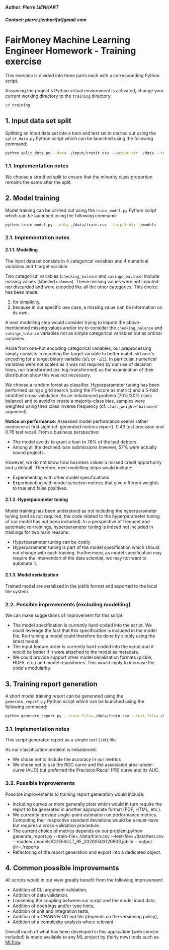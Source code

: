 ##### Author: Pierre LIENHART
##### Contact: pierre.lienhart[at]gmail.com

# FairMoney Machine Learning Engineer Homework - Training exercise 
This exercice is divided into three parts each with a corresponding Python script. 

Assuming the project's Python virtual environment is activated, change your current working directory to the `training` 
directory:

```bash
cd training
```

## 1. Input data set split
Splitting an input data set into a train and test set in carried out using the `split_data.py` Python script which can be
launched using the following command:

```bash
python split_data.py --data ./input/credit.csv --output-dir ./data --test-ratio 0.3 
```

### 1.1. Implementation notes
We choose a stratified split to ensure that the minority class proportion remains the same after the split. 

## 2. Model training
Model training can be carried out using the `train_model.py` Python script which can be launched using the following 
command:

```bash
python train_model.py --data ./data/train.csv --output-dir ./models
```

### 2.1. Implementation notes
#### 2.1.1. Modelling
The input dataset consists in 4 categorical variables and 4 numerical variables and 1 target variable.

Two categorical variables (`checking_balance` and `savings_balance`) include missing values (labelled `unknown`). These 
missing values were not imputed nor discarded and were encoded like all the other categories. This choice has been made: 
1. for simplicity,
2. because in our specific use case, a missing value can be information on its own.

A next modelling step would consider trying to impute the above-mentionned missing values and/or try to consider the 
`checking_balance` and `savings_balance` variables not as simple categorical variables but as ordinal variables.

Aside from one-hot encoding categorical variables, our preprocessing simply consists in recoding the target variable 
to better match `sklearn`'s encoding for a target binary variable (`0`/`1` or `-1`/`1`). In particular, numerical 
variables were not scaled as it was not required by our use of decision trees, nor transformed (ex: log-transformed) as 
the examination of their distribution show this was not necessary.  

We choose a random forest as classifier. Hyperparameter tuning has been performed using a grid search (using the 
F1-score as metric) and a 5-fold stratified cross-validation. As an imbalanced problem (70%/30% class balance) and to 
avoid to create a majority-class bias, samples were weighted using their class inverse frequency (cf. 
`class_weight='balanced'` argument).

**Notice on performance**:
Assessed model performance seems rather mediocre at first sight (cf. generated metrics report): 0.43 test precision 
and 0.76 test recall. From a business perspective:
* The model avoids to grant a loan to 76% of the bad debtors.
* Among all the declined loan submissions however, 57% were actually sound projects.

However, we do not know how business values a missed credit opportunity and a default. Therefore, next modelling steps 
would include:
* Experimenting with other model specifications
* Experimenting with model selection metrics that give different weights to true and false positives.

#### 2.1.2. Hyperparameter tuning
Model training has been understood as not including the hyperparameter tuning (and as not required, the code related to 
the hyperparameter tuning of our model has not been included). In a perspective of frequent and automatic re-trainings, 
hyperparameter tuning is indeed not included in trainings for two main reasons:
* Hyperparameter tuning can be costly
* Hyperparameter tuning is part of the model specification which should not change with each training. Furthermore,
 as model specification may require the intervention of the data scientist, we may not want to automate it. 

#### 2.1.3. Model serialization
Trained model are serialized in the joblib format and exported to the local file system.

### 2.2. Possible improvements (excluding modelling)
We can make suggestions of improvement for this script:
* The model specification is currently hard-coded into the script. We could leverage the fact that this specification 
is included in the model file. Re-training a model could therefore be done by simply using the latest model.
* The input feature order is currently hard-coded into the script and it would be better if it were attached to the 
model as metadata.
* We could provide support other model serialization formats (pickle, HDF5, etc.) and model repositories. This would 
imply to increase the code's modularity.

## 3. Training report generation 
A short model training report can be generated using the `generate_report.py` Python script which can be launched using 
the following command:

```bash
python generate_report.py --train-file=./data/train.csv --test-file=./data/test.csv --model=./models/CDEFAULT_RF_20200503120903.joblib --output-dir=./reports
```

### 3.1. Implementation notes
This script generated report as a simple text (.txt) file.

As our classification problem is imbalanced:
* We chose not to include the accuracy in our metrics
* We chose not to use the ROC curve and the associated area-under-curve (AUC) but preferred the Precision/Recall (PR) 
curve and its AUC.

### 3.2. Possible improvements
Possible improvements to training report generation would include:   
* Including curves or more generally plots which would in turn require the report to be generated in another appropriate 
format (PDF, HTML, etc.).
* We currently provide single-point estimation on performance metrics. Computing their respective standard deviations would
be a must-have but requires a cross-validation procedure.  
* The current choice of metrics depends on our problem.python generate_report.py --train-file=./data/train.csv --test-file=./data/test.csv --model=./models/CDEFAULT_RF_20200503120903.joblib --output-dir=./reports
* Refactoring of the report generation and export into a dedicated object. 

## 4. Common possible improvements 
All scripts would in our view greatly benefit from the following improvement:
* Addition of CLI argument validation,
* Addition of data validation,
* Loosening the coupling between our script and the model input data,
* Addition of doctrings and/or type hints,
* Addition of unit and integration tests,
* Addition of a *CHANGELOG.md* file (depends on the versioning policy),
* Addition of a complexity analysis where relevant.

Overall much of what has been developed in this application (web service included) is made available to any ML project by 
(fairly new) tools such as [MLflow](https://mlflow.org/docs/latest/index.html).


